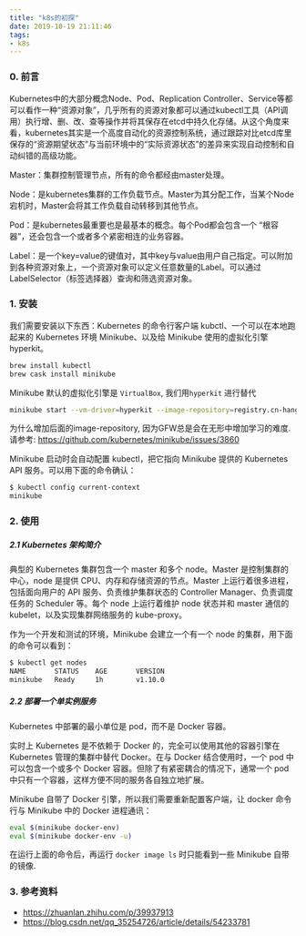 ```yaml
---
title: "k8s的初探"
date: 2019-10-19 21:11:46
tags:
- k8s
---
```


### 0. 前言

Kubernetes中的大部分概念Node、Pod、Replication Controller、Service等都可以看作一种“资源对象”，几乎所有的资源对象都可以通过kubectl工具（API调用）执行增、删、改、查等操作并将其保存在etcd中持久化存储。从这个角度来看，kubernetes其实是一个高度自动化的资源控制系统，通过跟踪对比etcd库里保存的“资源期望状态”与当前环境中的“实际资源状态”的差异来实现自动控制和自动纠错的高级功能。

<!-- more -->

Master：集群控制管理节点，所有的命令都经由master处理。

Node：是kubernetes集群的工作负载节点。Master为其分配工作，当某个Node宕机时，Master会将其工作负载自动转移到其他节点。

Pod：是kubernetes最重要也是最基本的概念。每个Pod都会包含一个 “根容器”，还会包含一个或者多个紧密相连的业务容器。

Label：是一个key=value的键值对，其中key与value由用户自己指定。可以附加到各种资源对象上，一个资源对象可以定义任意数量的Label。可以通过LabelSelector（标签选择器）查询和筛选资源对象。



### 1. 安装

我们需要安装以下东西：Kubernetes 的命令行客户端 kubctl、一个可以在本地跑起来的 Kubernetes 环境 Minikube、以及给 Minikube 使用的虚拟化引擎 hyperkit。

```bash
brew install kubectl
brew cask install minikube
```



Minikube 默认的虚拟化引擎是 `VirtualBox`, 我们用`hyperkit` 进行替代

```bash
minikube start --vm-driver=hyperkit --image-repository=registry.cn-hangzhou.aliyuncs.com/google_containers
```

为什么增加后面的image-repository, 因为GFW总是会在无形中增加学习的难度. 请参考: https://github.com/kubernetes/minikube/issues/3860



Minikube 启动时会自动配置 kubectl，把它指向 Minikube 提供的 Kubernetes API 服务。可以用下面的命令确认：

```bash
$ kubectl config current-context
minikube
```



### 2. 使用

##### 2.1 Kubernetes 架构简介

典型的 Kubernetes 集群包含一个 master 和多个 node。Master 是控制集群的中心，node 是提供 CPU、内存和存储资源的节点。Master 上运行着很多进程，包括面向用户的 API 服务、负责维护集群状态的 Controller Manager、负责调度任务的 Scheduler 等。每个 node 上运行着维护 node 状态并和 master 通信的 kubelet，以及实现集群网络服务的 kube-proxy。

作为一个开发和测试的环境，Minikube 会建立一个有一个 node 的集群，用下面的命令可以看到：

```bash
$ kubectl get nodes
NAME       STATUS    AGE       VERSION
minikube   Ready     1h        v1.10.0
```



##### 2.2 部署一个单实例服务

Kubernetes 中部署的最小单位是 pod，而不是 Docker 容器。

实时上 Kubernetes 是不依赖于 Docker 的，完全可以使用其他的容器引擎在 Kubernetes 管理的集群中替代 Docker。在与 Docker 结合使用时，一个 pod 中可以包含一个或多个 Docker 容器。但除了有紧密耦合的情况下，通常一个 pod 中只有一个容器，这样方便不同的服务各自独立地扩展。

Minikube 自带了 Docker 引擎，所以我们需要重新配置客户端，让 docker 命令行与 Minikube 中的 Docker 进程通讯：

```bash
eval $(minikube docker-env) 
eval $(minikube docker-env -u) 
```

在运行上面的命令后，再运行 `docker image ls` 时只能看到一些 Minikube 自带的镜像.



### 3. 参考资料

+ https://zhuanlan.zhihu.com/p/39937913
+ https://blog.csdn.net/qq_35254726/article/details/54233781